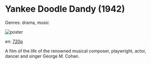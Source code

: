 # Yankee Doodle Dandy (1942)

Genres: drama, music

![poster](http://image.tmdb.org/t/p/w500/o3HslhVVOke6nZROMaOubWI9vwj.jpg)

en:
  [720p](magnet:?xt=urn:btih:6B6F6FECD615C25159B85D3CC5572A5BB612033F&tr=udp://glotorrents.pw:6969/announce&tr=udp://tracker.opentrackr.org:1337/announce&tr=udp://torrent.gresille.org:80/announce&tr=udp://tracker.openbittorrent.com:80&tr=udp://tracker.coppersurfer.tk:6969&tr=udp://tracker.leechers-paradise.org:6969&tr=udp://p4p.arenabg.ch:1337&tr=udp://tracker.internetwarriors.net:1337)
  


A film of the life of the renowned musical composer, playwright, actor, dancer and singer George M. Cohan.